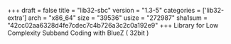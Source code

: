 +++
draft = false
title = "lib32-sbc"
version = "1.3-5"
categories = ['lib32-extra']
arch = "x86_64"
size = "39536"
usize = "272987"
sha1sum = "42cc02aa6328d4fe7cdec7c4b726a3c2c0a192e9"
+++
Library for Low Complexity Subband Coding with BlueZ ( 32bit )
